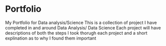 # Portfolio
My Portfolio for Data analysis/Science
This is a collection of project I have completed in and around Data Analysis/ Data Science
Each project will have descriptions of both the steps I took thorugh each project and a short explination as to why I found them important
